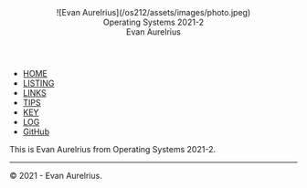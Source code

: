 <div class="container">

<header>

<div class="row">

<div class="column left">![Evan Aurelrius](/os212/assets/images/photo.jpeg)</div>

<div class="column right1">Operating Systems 2021-2</div>

<div class="column right2">Evan Aurelrius</div>

</div>

</header>

<nav class="navbar">

*   [HOME](/os212/)
*   [LISTING](/os212/000.html)
*   [LINKS](/os212/LINKS/)
*   [TIPS](/os212/TIPS/)
*   [KEY](/os212/TXT/mypubkey.txt)
*   [LOG](/os212/TXT/mylog.txt)
*   [GitHub](https://github.com/evan-aurelrius/os212/)

</nav>

<section>

This is Evan Aurelrius from Operating Systems 2021-2.

<!-- Qapl[a!](SandBox/) -->

</section>

<div>

* * *

<div>© 2021 - Evan Aurelrius.</div>

</div>